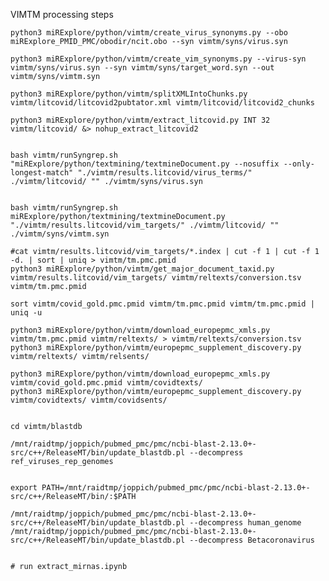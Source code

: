 

VIMTM processing steps

    python3 miRExplore/python/vimtm/create_virus_synonyms.py --obo miRExplore_PMID_PMC/obodir/ncit.obo --syn vimtm/syns/virus.syn

    python3 miRExplore/python/vimtm/create_vim_synonyms.py --virus-syn vimtm/syns/virus.syn --syn vimtm/syns/target_word.syn --out vimtm/syns/vimtm.syn

    python3 miRExplore/python/vimtm/splitXMLIntoChunks.py vimtm/litcovid/litcovid2pubtator.xml vimtm/litcovid/litcovid2_chunks

    python3 miRExplore/python/vimtm/extract_litcovid.py INT 32 vimtm/litcovid/ &> nohup_extract_litcovid2


    bash vimtm/runSyngrep.sh "miRExplore/python/textmining/textmineDocument.py --nosuffix --only-longest-match" "./vimtm/results.litcovid/virus_terms/" ./vimtm/litcovid/ "" ./vimtm/syns/virus.syn


    bash vimtm/runSyngrep.sh miRExplore/python/textmining/textmineDocument.py "./vimtm/results.litcovid/vim_targets/" ./vimtm/litcovid/ "" ./vimtm/syns/vimtm.syn

    #cat vimtm/results.litcovid/vim_targets/*.index | cut -f 1 | cut -f 1 -d. | sort | uniq > vimtm/tm.pmc.pmid
    python3 miRExplore/python/vimtm/get_major_document_taxid.py vimtm/results.litcovid/vim_targets/ vimtm/reltexts/conversion.tsv vimtm/tm.pmc.pmid

    sort vimtm/covid_gold.pmc.pmid vimtm/tm.pmc.pmid vimtm/tm.pmc.pmid | uniq -u

    python3 miRExplore/python/vimtm/download_europepmc_xmls.py vimtm/tm.pmc.pmid vimtm/reltexts/ > vimtm/reltexts/conversion.tsv
    python3 miRExplore/python/vimtm/europepmc_supplement_discovery.py vimtm/reltexts/ vimtm/relsents/

    python3 miRExplore/python/vimtm/download_europepmc_xmls.py vimtm/covid_gold.pmc.pmid vimtm/covidtexts/
    python3 miRExplore/python/vimtm/europepmc_supplement_discovery.py vimtm/covidtexts/ vimtm/covidsents/


    cd vimtm/blastdb

    /mnt/raidtmp/joppich/pubmed_pmc/pmc/ncbi-blast-2.13.0+-src/c++/ReleaseMT/bin/update_blastdb.pl --decompress ref_viruses_rep_genomes


    export PATH=/mnt/raidtmp/joppich/pubmed_pmc/pmc/ncbi-blast-2.13.0+-src/c++/ReleaseMT/bin/:$PATH

    /mnt/raidtmp/joppich/pubmed_pmc/pmc/ncbi-blast-2.13.0+-src/c++/ReleaseMT/bin/update_blastdb.pl --decompress human_genome
    /mnt/raidtmp/joppich/pubmed_pmc/pmc/ncbi-blast-2.13.0+-src/c++/ReleaseMT/bin/update_blastdb.pl --decompress Betacoronavirus

    
    # run extract_mirnas.ipynb
